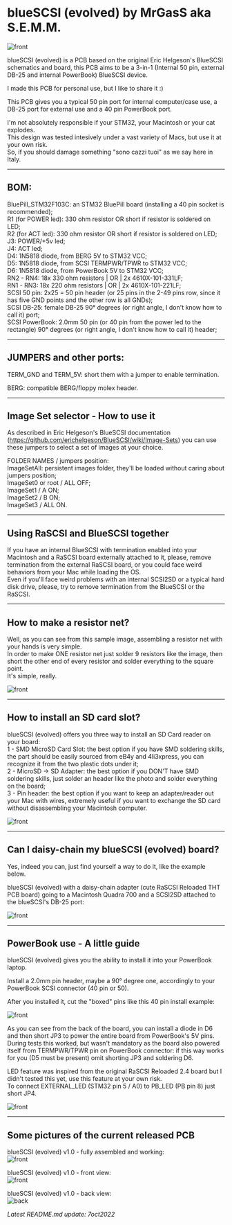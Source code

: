 # **blueSCSI (evolved) by MrGasS aka S.E.M.M.**  
  
![front](pictures/bluescsi-evolved-logo7ott22.png)  
  
blueSCSI (evolved) is a PCB based on the original Eric Helgeson's BlueSCSI schematics and board, this PCB aims to be a 3-in-1 (Internal 50 pin, external DB-25 and internal PowerBook) BlueSCSI device.  
  
I made this PCB for personal use, but I like to share it :)  
  
This PCB gives you a typical 50 pin port for internal computer/case use, a DB-25 port for external use and a 40 pin PowerBook port.  
  
I'm not absolutely responsible if your STM32, your Macintosh or your cat explodes.  
This design was tested intesively under a vast variety of Macs, but use it at your own risk.  
So, if you should damage something "sono cazzi tuoi" as we say here in Italy.  
  
__________________________________________________________________________________________________________  
## **BOM:**  
  
BluePill_STM32F103C: an STM32 BluePill board (installing a 40 pin socket is recommended);  
R1 (for POWER led): 330 ohm resistor OR short if resistor is soldered on LED;  
R2 (for ACT led): 330 ohm resistor OR short if resistor is soldered on LED;  
J3: POWER/+5v led;  
J4: ACT led;  
D4: 1N5818 diode, from BERG 5V to STM32 VCC;   
D5: 1N5818 diode, from SCSI TERMPWR/TPWR to STM32 VCC;   
D6: 1N5818 diode,  from PowerBook 5V to STM32 VCC;   
RN2 - RN4: 18x 330 ohm resistors | OR | 2x 4610X-101-331LF;  
RN1 - RN3: 18x 220 ohm resistors | OR | 2x 4610X-101-221LF;  
SCSI 50 pin: 2x25 = 50 pin header (or 25 pins in the 2-49 pins row, since it has five GND points and the other row is all GNDs);  
SCSI DB-25: female DB-25 90° degrees (or right angle, I don't know how to call it) port;  
SCSI PowerBook: 2.0mm 50 pin (or 40 pin from the power led to the rectangle) 90° degrees (or right angle, I don't know how to call it) header;  
__________________________________________________________________________________________________________  
## **JUMPERS and other ports:**  
  
TERM_GND and TERM_5V: short them with a jumper to enable termination.  
  
BERG: compatible BERG/floppy molex header.  
__________________________________________________________________________________________________________  
## **Image Set selector - How to use it**  
  
As described in Eric Helgeson's BlueSCSI documentation (https://github.com/erichelgeson/BlueSCSI/wiki/Image-Sets) you can use these jumpers to select a set of images at your choice. 
   
FOLDER NAMES / jumpers position:  
ImageSetAll: persistent images folder, they'll be loaded without caring about jumpers position;  
ImageSet0 or root / ALL OFF;  
ImageSet1 / A ON;  
ImageSet2 / B ON;  
ImageSet3 / ALL ON.  
__________________________________________________________________________________________________________  
## **Using RaSCSI and BlueSCSI together**  
  
If you have an internal BlueSCSI with termination enabled into your Macintosh and a RaSCSI board externally attached to it, please, remove termination from the external RaSCSI board, or you could face weird behaviors from your Mac while loading the OS.  
Even if you'll face weird problems with an internal SCSI2SD or a typical hard disk drive, please, try to remove termination from the BlueSCSI or the RaSCSI.  
__________________________________________________________________________________________________________  
## **How to make a resistor net?**  
  
Well, as you can see from this sample image, assembling a resistor net with your hands is very simple.  
In order to make ONE resistor net just solder 9 resistors like the image, then short the other end of every resistor and solder everything to the square point.  
It's simple, really.  

![front](pictures/howtomakeresistornets.png)  
__________________________________________________________________________________________________________  
## **How to install an SD card slot?**  
  
blueSCSI (evolved)  offers you three way to install an SD Card reader on your board:  
1 - SMD MicroSD Card Slot: the best option if you have SMD soldering skills, the part should be easily sourced from eB4y and 4li3xpress, you can recognize it from the two plastic dots under it;  
2 - MicroSD -> SD Adapter: the best option if you DON'T have SMD soldering skills, just solder an header like the photo and solder everything on the board;  
3 - Pin header: the best option if you want to keep an adapter/reader out your Mac with wires, extremely useful if you want to exchange the SD card without disassembling your Macintosh computer.  
  
![front](pictures/three-ways-sd-card-reader.png)  
__________________________________________________________________________________________________________  
## **Can I daisy-chain my blueSCSI (evolved) board?**  
    
Yes, indeed you can, just find yourself a way to do it, like the example below.  
  
blueSCSI (evolved) with a daisy-chain adapter (cute RaSCSI Reloaded THT PCB board) going to a Macintosh Quadra 700 and a SCSI2SD attached to the blueSCSI's DB-25 port:  
  
![front](pictures/bluescsi-evolved-daisy-chaining.png)  
__________________________________________________________________________________________________________  
## **PowerBook use - A little guide**  
  
blueSCSI (evolved) gives you the ability to install it into your PowerBook laptop.  
  
Install a 2.0mm pin header, maybe a 90° degree one, accordingly to your PowerBook SCSI connector (40 pin or 50).  
  
After you installed it, cut the "boxed" pins like this 40 pin install example:  

![front](pictures/bluescsi-Powerbook-CUT-THIS-PIN.png)  
  
As you can see from the back of the board, you can install a diode in D6 and then short JP3 to power the entire board from PowerBook's 5V pins.  
During tests this worked, but wasn't mandatory as the board also powered itself from TERMPWR/TPWR pin on PowerBook connector: if this way works for you (D5 must be present) omit shorting JP3 and soldering D6.  
  
LED feature was inspired from the original RaSCSI Reloaded 2.4 board but I didn't tested this yet, use this feature at your own risk.  
To connect EXTERNAL_LED (STM32 pin 5 / A0) to PB_LED (PB pin 8) just short JP4.    
  
![front](pictures/bluescsi-powerbook-header-back.png)  
__________________________________________________________________________________________________________  
## **Some pictures of the current released PCB**  
  
blueSCSI (evolved) v1.0 - fully assembled and working:  
![front](pictures/blueSCSI-evolved-v1-fully-assembled.png)  
  
blueSCSI (evolved) v1.0 - front view:  
![front](pictures/blueSCSI-evolved-v1-0-FRONT.png)  
  
blueSCSI (evolved) v1.0 - back view:  
![back](pictures/blueSCSI-evolved-v1-0-BACK.png)  
  
*Latest README.md update: 7oct2022*  
